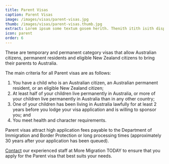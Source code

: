 ```yaml
---
title: Parent Visas
caption: Parent Visas
image: /images/visas/parent-visas.jpg
thumb: /images/visas/parent-visas.thumb.jpg
extract: Lorem ipsum some textum gosem herith. Thenith itith isith displayeth henceforeth
icon: parent
order: 6
---
```

These are temporary and permanent category visas that allow Australian citizens, permanent residents and eligible New Zealand citizens to bring their parents to Australia.

The main criteria for all Parent visas are as follows:

1.	You have a child who is an Australian citizen, an Australian permanent resident, or an eligible New Zealand citizen;
2.	At least half of your children live permanently in Australia, or more of your children live permanently in Australia than in any other country;
3.	One of your children has been living in Australia lawfully for at least 2 years before you lodge your visa application and is willing to sponsor you; and
4.	You meet health and character requirements.

Parent visas attract high application fees payable to the Department of Immigration and Border Protection or long processing times (approximately 30 years after your application has been queued).

[Contact](/contact) our experienced staff at More Migration TODAY to ensure that you apply for the Parent visa that best suits your needs.

